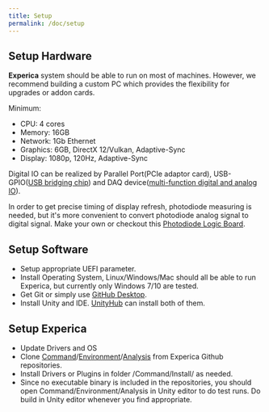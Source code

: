 ```yaml
---
title: Setup
permalink: /doc/setup
---
```


## Setup Hardware 
**Experica** system should be able to run on most of machines. However, we recommend building a custom PC which provides the flexibility for upgrades or addon cards.

Minimum:
- CPU: 4 cores
- Memory: 16GB
- Network: 1Gb Ethernet
- Graphics: 6GB, DirectX 12/Vulkan, Adaptive-Sync
- Display: 1080p, 120Hz, Adaptive-Sync

Digital IO can be realized by Parallel Port(PCIe adaptor card), USB-GPIO([USB bridging chip](https://www.adafruit.com/product/2264)) and DAQ device([multi-function digital and analog IO](https://www.mccdaq.com/)).

In order to get precise timing of display refresh, photodiode measuring is needed, but it's more convenient to convert photodiode analog signal to digital signal. Make your own or checkout this [Photodiode Logic Board](https://github.com/Experica/LPC43xx_M4_AnalogToDigital).

## Setup Software 

- Setup appropriate UEFI parameter.
- Install Operating System, Linux/Windows/Mac should all be able to run Experica, but currently only Windows 7/10 are tested.
- Get Git or simply use [GitHub Desktop](https://desktop.github.com/).
- Install Unity and IDE. [UnityHub](https://unity3d.com/get-unity/download) can install both of them.

## Setup Experica
- Update Drivers and OS 
- Clone [Command](https://github.com/Experica/Command)/[Environment](https://github.com/Experica/Environment)/[Analysis](https://github.com/Experica/Analysis) from Experica Github repositories.
- Install Drivers or Plugins in folder /Command/Install/ as needed.
- Since no executable binary is included in the repositories, you should open Command/Environment/Analysis in Unity editor to do test runs. Do build in Unity editor whenever you find appropriate.
